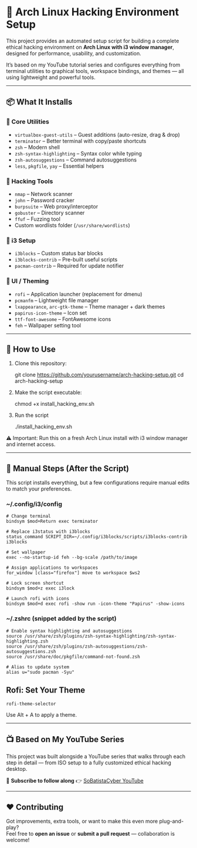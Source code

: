 # 🐧 Arch Linux Hacking Environment Setup

This project provides an automated setup script for building a complete ethical hacking environment on **Arch Linux with i3 window manager**, designed for performance, usability, and customization.

It’s based on my YouTube tutorial series and configures everything from terminal utilities to graphical tools, workspace bindings, and themes — all using lightweight and powerful tools.

---

## 📦 What It Installs

### 🧰 Core Utilities
- `virtualbox-guest-utils` – Guest additions (auto-resize, drag & drop)
- `terminator` – Better terminal with copy/paste shortcuts
- `zsh` – Modern shell
- `zsh-syntax-highlighting` – Syntax color while typing
- `zsh-autosuggestions` – Command autosuggestions
- `less`, `pkgfile`, `yay` – Essential helpers

### 🎯 Hacking Tools
- `nmap` – Network scanner
- `john` – Password cracker
- `burpsuite` – Web proxy/interceptor
- `gobuster` – Directory scanner
- `ffuf` – Fuzzing tool
- Custom wordlists folder (`/usr/share/wordlists`)

### 🧱 i3 Setup
- `i3blocks` – Custom status bar blocks
- `i3blocks-contrib` – Pre-built useful scripts
- `pacman-contrib` – Required for update notifier

### 🎨 UI / Theming
- `rofi` – Application launcher (replacement for dmenu)
- `pcmanfm` – Lightweight file manager
- `lxappearance`, `arc-gtk-theme` – Theme manager + dark themes
- `papirus-icon-theme` – Icon set
- `ttf-font-awesome` – FontAwesome icons
- `feh` – Wallpaper setting tool

---

## 🚀 How to Use

1. Clone this repository:

   git clone https://github.com/yourusername/arch-hacking-setup.git
   cd arch-hacking-setup

2. Make the script executable:

    chmod +x install_hacking_env.sh

3. Run the script

    ./install_hacking_env.sh

⚠️ Important: Run this on a fresh Arch Linux install with i3 window manager and internet access.

---

## 🔧 Manual Steps (After the Script)
This script installs everything, but a few configurations require manual edits to match your preferences.

### ~/.config/i3/config

    # Change terminal
    bindsym $mod+Return exec terminator

    # Replace i3status with i3blocks
    status_command SCRIPT_DIR=~/.config/i3blocks/scripts/i3blocks-contrib i3blocks

    # Set wallpaper
    exec --no-startup-id feh --bg-scale /path/to/image

    # Assign applications to workspaces
    for_window [class="firefox"] move to workspace $ws2

    # Lock screen shortcut
    bindsym $mod+z exec i3lock

    # Launch rofi with icons
    bindsym $mod+d exec rofi -show run -icon-theme "Papirus" -show-icons

### ~/.zshrc (snippet added by the script)

    # Enable syntax highlighting and autosuggestions
    source /usr/share/zsh/plugins/zsh-syntax-highlighting/zsh-syntax-highlighting.zsh
    source /usr/share/zsh/plugins/zsh-autosuggestions/zsh-autosuggestions.zsh
    source /usr/share/doc/pkgfile/command-not-found.zsh

    # Alias to update system
    alias u="sudo pacman -Syu"

## Rofi: Set Your Theme

    rofi-theme-selector

Use Alt + A to apply a theme.

---

## 📺 Based on My YouTube Series

This project was built alongside a YouTube series that walks through each step in detail — from ISO setup to a fully customized ethical hacking desktop.

🎥 **Subscribe to follow along** 👉 [SoBatistaCyber YouTube](https://www.youtube.com/@SoBatistaCyber)

---

## ❤️ Contributing

Got improvements, extra tools, or want to make this even more plug-and-play?  
Feel free to **open an issue** or **submit a pull request** — collaboration is welcome!
